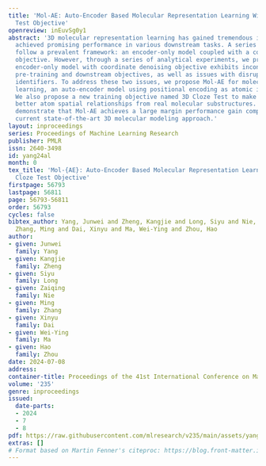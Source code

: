 ```yaml
---
title: 'Mol-AE: Auto-Encoder Based Molecular Representation Learning With 3D Cloze
  Test Objective'
openreview: inEuvSg0y1
abstract: '3D molecular representation learning has gained tremendous interest and
  achieved promising performance in various downstream tasks. A series of recent approaches
  follow a prevalent framework: an encoder-only model coupled with a coordinate denoising
  objective. However, through a series of analytical experiments, we prove that the
  encoder-only model with coordinate denoising objective exhibits inconsistency between
  pre-training and downstream objectives, as well as issues with disrupted atomic
  identifiers. To address these two issues, we propose Mol-AE for molecular representation
  learning, an auto-encoder model using positional encoding as atomic identifiers.
  We also propose a new training objective named 3D Cloze Test to make the model learn
  better atom spatial relationships from real molecular substructures. Empirical results
  demonstrate that Mol-AE achieves a large margin performance gain compared to the
  current state-of-the-art 3D molecular modeling approach.'
layout: inproceedings
series: Proceedings of Machine Learning Research
publisher: PMLR
issn: 2640-3498
id: yang24al
month: 0
tex_title: 'Mol-{AE}: Auto-Encoder Based Molecular Representation Learning With 3{D}
  Cloze Test Objective'
firstpage: 56793
lastpage: 56811
page: 56793-56811
order: 56793
cycles: false
bibtex_author: Yang, Junwei and Zheng, Kangjie and Long, Siyu and Nie, Zaiqing and
  Zhang, Ming and Dai, Xinyu and Ma, Wei-Ying and Zhou, Hao
author:
- given: Junwei
  family: Yang
- given: Kangjie
  family: Zheng
- given: Siyu
  family: Long
- given: Zaiqing
  family: Nie
- given: Ming
  family: Zhang
- given: Xinyu
  family: Dai
- given: Wei-Ying
  family: Ma
- given: Hao
  family: Zhou
date: 2024-07-08
address:
container-title: Proceedings of the 41st International Conference on Machine Learning
volume: '235'
genre: inproceedings
issued:
  date-parts:
  - 2024
  - 7
  - 8
pdf: https://raw.githubusercontent.com/mlresearch/v235/main/assets/yang24al/yang24al.pdf
extras: []
# Format based on Martin Fenner's citeproc: https://blog.front-matter.io/posts/citeproc-yaml-for-bibliographies/
---
```

